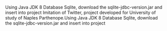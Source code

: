 Using Java JDK 8 Database Sqlite, download the sqlite-jdbc-version.jar and insert into project
Imitation of Twitter, project developed for University of study of Naples Parthenope.Using Java JDK 8 Database Sqlite, download the sqlite-jdbc-version.jar and insert into project
